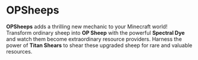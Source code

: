 # OPSheeps

**OPSheeps** adds a thrilling new mechanic to your Minecraft world! Transform ordinary sheep into **OP Sheep** with the powerful **Spectral Dye** and watch them become extraordinary resource providers. Harness the power of **Titan Shears** to shear these upgraded sheep for rare and valuable resources.
